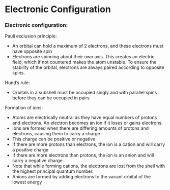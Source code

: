 # Electronic Configuration

### **Electronic configuration:** <a href="#_2ifggifo4ehp" id="_2ifggifo4ehp"></a>

Pauli exclusion principle:

* An orbital can hold a maximum of 2 electrons, and these electrons must have opposite spin
* Electrons are spinning about their own axis. This creates an electric field, which if not countered makes the atom unstable. To ensure the stability of the orbital, electrons are always paired according to opposite spins.

Hund’s rule:

* Orbitals in a subshell must be occupied singly and with parallel spins before they can be occupied in pairs

Formation of ions:

* Atoms are electrically neutral as they have equal numbers of protons and electrons. An electron becomes an ion if it loses or gains electrons.
* Ions are formed when there are differing amounts of protons and electrons, causing them to carry a charge
* This charge can be positive or negative
* If there are more protons than electrons, the ion is a cation and will carry a positive charge
* If there are more electrons than protons, the ion is an anion and will carry a negative charge
* Note that while forming cations, the electrons are lost from the shell with the highest principal quantum number.
* Anions are formed by adding electrons to the vacant orbital of the lowest energy

